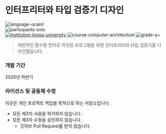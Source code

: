 # 인터프리터와 타입 검증기 디자인

![language-ocaml][language-ocaml]
<br>
![participants-solo][participants-solo]
<br>
[![institution-korea-university][korea-university-image]][korea-university-cs-url]
![course-computer-architecture][course-cose212]
![grade-a+][grade-a+]

> 제한적인 함수형 언어로 작성된 프로그램을 위한 인터프리터와 타입 검증기를 디자인했습니다.

### 개발 기간

2020년 하반기

### 라이선스 및 공동체 수정

이곳은 개인 프로젝트 백업을 목적으로 하는 저장소입니다.

  * 모든 제3자 사용을 허가하지 않습니다.
  * 모든 제3자 수정을 승인하지 않습니다.
    * 깃허브 Pull Request를 받지 않습니다.

<!-- Image definitions -->
[korea-university-image]: https://img.shields.io/badge/Institution-Korea%20University-red
[korea-university-cs-url]: http://cs.korea.ac.kr
[course-cose212]: https://img.shields.io/badge/Course-Programming%20Languages-brightgreen
[language-ocaml]: https://img.shields.io/badge/Language-OCaml-orange
[grade-a+]: https://img.shields.io/badge/Grade-A+-yellow
[participants-solo]: https://img.shields.io/badge/Participants-Solo%20Project-7aa3cc
